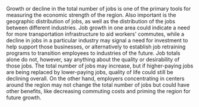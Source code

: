 Growth or decline in the total number of jobs is one of the primary tools for measuring the economic strength of the region. Also important is the geographic distribution of jobs, as well as the distribution of the jobs between different industries. Job growth in one area could indicate a need for more transportation infrastructure to aid workers' commutes, while a decline in jobs in a particular industry may signal a need for investment to help support those businesses, or alternatively to establish job retraining programs to transition employees to industries of the future. Job totals alone do not, however, say anything about the quality or desirability of those jobs. The total number of jobs may increase, but if higher-paying jobs are being replaced by lower-paying jobs, quality of life could still be declining overall. On the other hand, employers concentrating in centers around the region may not change the total number of jobs but could have other benefits, like decreasing commuting costs and priming the region for future growth.